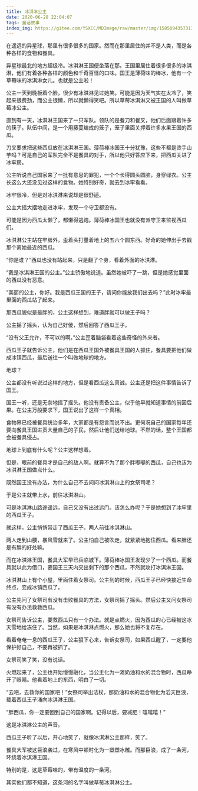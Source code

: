 ```yaml
---
title: 冰淇淋公主
date: 2020-06-28 22:04:07
tags: 童话故事
index_img: https://gitee.com/YSXCC/MDImage/raw/master/img/1585094357313.jpeg
---
```


在遥远的异星球，那里有很多很多的国家。然而在那里居住的并不是人类，而是各种各样的食物和餐具。



异星球最北的地方超级冷。冰淇淋王国便坐落在那。王国里居住着很多很多的冰淇淋，他们有着各种各样的颜色和千奇百怪的口味。国王是薄荷味的棒冰，他有一个草莓味的冰淇淋女儿。也就是公主啦！



公主一天到晚板着个脸，很少有冰淇淋见过她笑。可能是因为天气实在太冷了，笑起来很费劲，而公主很懒，所以就懒得笑吧。所以草莓冰淇淋又被王国的人叫做草莓冰公主。



直到有一天，冰淇淋王国来了一只军队。领队的是餐刀和餐叉，他们后面跟着许多的筷子。队伍中间，是一个用藤蔓编成的笼子，笼子里面关押着许多水果王国的西瓜。



刀叉要求把这些西瓜放在冰淇淋王国。薄荷棒冰国王十分犹豫，这些不都是烫手山芋吗？可是自己的军队完全不是餐具的对手，所以他只好答应下来，把西瓜关进了冰牢房。



公主听说自己国家来了一批有意思的罪犯，一个个长得圆头圆脑，身穿绿衣。公主长这么大还没见过这样的食物。她特别好奇，就去到冰牢看看。



冰牢很冷，但是对冰淇淋来说却是很舒适。



公主大摇大摆地走进冰牢，发现一个守卫都没有。



可能是因为西瓜太懒了，都懒得逃跑。薄荷棒冰国王也就没有派守卫来监视西瓜们。



冰淇淋公主站在牢房外，歪着头打量着地上的五六个圆东西。好奇的她伸出手去戳那个离她最近的西瓜。



“你是谁？”西瓜也没有站起来，只是翻了个身，看着外面的冰淇淋。



“我是冰淇淋王国的公主。”公主骄傲地说道。虽然她被吓了一跳，但是她感觉里面的西瓜没有恶意。



“美丽的公主，你好。我是西瓜王国的王子，请问你能放我们出去吗？”此时冰牢最里面的西瓜站了起来。



那西瓜貌似是最胖的，公主这样想到，难道胖就可以做王子吗？



公主摇了摇头，认为自己好傻，然后回答了西瓜王子。



“没有父王允许，不可以的啊。”公主歪着脑袋看着这些奇怪的外来者。



西瓜王子就告诉公主，他们是在西瓜王国外被餐具王国的人抓住，餐具要把他们做成冰镇西瓜，最后送往一个叫做地球的地方。



地球？



公主都没有听说过这样的地方，但是看西瓜这么真诚。公主还是把这件事情告诉了国王。



国王一听，还是无奈地摇了摇头。他没有责备公主，似乎他早就知道事情的前因后果。在公主万般要求下，国王说出了这样一个真相。



食物界已经被餐具统治多年，大家都是有怨言而说不出。更何况自己的国家每年还要向餐具王国进贡大量自己的子民，然后让他们送给地球。不然的话，整个王国都会被餐具侵占。



地球上到底有什么呢？公主这样想着。



但是，眼前的餐具才是自己的敌人啊。就算不为了那个胖嘟嘟的西瓜，自己也该为冰淇淋王国做点什么。



既然国王没有办法，为什么自己不去问问冰淇淋山上的女祭司呢？



于是公主就带上水，前往冰淇淋山。



可是冰淇淋山路途遥远，自己又没有出过远门。该怎么办呢？于是她想到了冰牢里的西瓜王子。



就这样，公主悄悄带走了西瓜王子。两人前往冰淇淋山。



两人走到山腰，暴风雪就来了。公主怕自己被吹走，就紧紧地抱住西瓜。看来胖还是有胖的好处嘛。



而在冰淇淋王国，餐具大军早已兵临城下。薄荷棒冰国王发现少了一个西瓜。而餐具就以此为借口，要国王三天内交出剩下的那个西瓜，不然就攻打冰淇淋王国。



冰淇淋山上有个小屋，里面住着女祭司。公主到的时候，西瓜王子已经快接近生命终点，变成冰镇西瓜了。



公主先问了女祭司有没有击败餐具的方法，女祭司摇了摇头。然后公主又问女祭司有没有办法救救西瓜。



女祭司告诉公主，要救西瓜只有一个办法。就是点燃火，因为西瓜的心已经被这冰天雪地给冻住了。当然，如果是冰淇淋点燃火，那么她也将不复存在。



看着奄奄一息的西瓜王子，公主狠下心来，告诉女祭司，如果西瓜醒了，一定要他保护好自己，不要再被抓了。



女祭司笑了笑，没有说话。



火燃起来了，公主也开始慢慢融化，当公主化为一滩奶油和水的混合物时，西瓜睁开了眼睛。他看着地上的东西，明白了一切。



“去吧，去救你的国家吧！”女祭司举出法杖，那奶油和水的混合物化为滔天巨浪，载着西瓜王子涌向冰淇淋王国。



“胖西瓜，你一定要回到自己的国家啊。记得以后，要减肥！嘻嘻嘻！”



这是冰淇淋公主的声音。



西瓜王子听了以后，开心地笑了，就像冰淇淋公主那样，笑了。



餐具大军被这巨浪袭过，在寒风中顿时化为一塑塑冰雕。而那巨浪，成了一条河，环绕着冰淇淋王国。



特别的是，这是草莓味的，带有温度的一条河。



其实他们都不知道，这条河的名字叫做草莓冰淇淋公主。